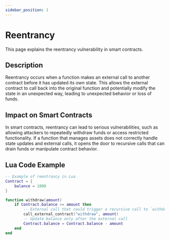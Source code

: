 ```yaml
---
sidebar_position: 1
---
```

# Reentrancy
This page explains the reentrancy vulnerability in smart contracts.
## Description
Reentrancy occurs when a function makes an external call to another contract before it has updated its own state. This allows the external contract to call back into the original function and potentially modify the state in an unexpected way, leading to unexpected behavior or loss of funds.

## Impact on Smart Contracts
In smart contracts, reentrancy can lead to serious vulnerabilities, such as allowing attackers to repeatedly withdraw funds or access restricted functionality. If a function that manages assets does not correctly handle state updates and external calls, it opens the door to recursive calls that can drain funds or manipulate contract behavior.

## Lua Code Example
```lua
-- Example of reentrancy in Lua
Contract = {
    balance = 1000
}

function withdraw(amount)
    if Contract.balance >= amount then
        -- External call that could trigger a recursive call to `withdraw`
        call_external_contract("withdraw", amount)
        -- Update balance only after the external call
        Contract.balance = Contract.balance - amount
    end
end
```